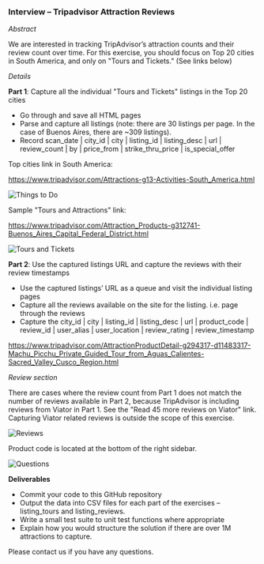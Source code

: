 ### Interview – Tripadvisor Attraction Reviews


*Abstract*

We are interested in tracking TripAdvisor’s attraction counts and their review count over time. For this exercise, you should focus on Top 20 cities in South America, and only on "Tours and Tickets." (See links below)


*Details*

**Part 1**: Capture all the individual "Tours and Tickets" listings in the Top 20 cities

+ Go through and save all HTML pages
+ Parse and capture all listings (note: there are 30 listings per page.  In the case of Buenos Aires, there are ~309 listings).
+ Record scan_date | city_id | city | listing_id | listing_desc | url | review_count | by | price_from | strike_thru_price | is_special_offer


Top cities link in South America:

https://www.tripadvisor.com/Attractions-g13-Activities-South_America.html

![Things to Do](https://s3.amazonaws.com/srs-interview/tripattraction/things_to_do.jpg)


Sample "Tours and Attractions" link:

https://www.tripadvisor.com/Attraction_Products-g312741-Buenos_Aires_Capital_Federal_District.html

![Tours and Tickets](https://s3.amazonaws.com/srs-interview/tripattraction/tours_and_tickets.jpg)


**Part 2**: Use the captured listings URL and capture the reviews with their review timestamps

+ Use the captured listings’ URL as a queue and visit the individual listing pages
+ Capture all the reviews available on the site for the listing. i.e. page through the reviews
+ Capture the city_id | city | listing_id | listing_desc | url | product_code |  review_id | user_alias |  user_location | review_rating | review_timestamp

https://www.tripadvisor.com/AttractionProductDetail-g294317-d11483317-Machu_Picchu_Private_Guided_Tour_from_Aguas_Calientes-Sacred_Valley_Cusco_Region.html

 
*Review section*

There are cases where the review count from Part 1 does not match the number of reviews available in Part 2, because TripAdvisor is including reviews from Viator in Part 1.  See the "Read 45 more reviews on Viator" link.  Capturing Viator related reviews is outside the scope of this exercise.

![Reviews](https://s3.amazonaws.com/srs-interview/tripattraction/reviews.png)


Product code is located at the bottom of the right sidebar.

![Questions](https://s3.amazonaws.com/srs-interview/tripattraction/questions.png)


**Deliverables**

+ Commit your code to this GitHub repository
+ Output the data into CSV files for each part of the exercises – listing_tours and listing_reviews.
+ Write a small test suite to unit test functions where appropriate
+ Explain how you would structure the solution if there are over 1M attractions to capture.


Please contact us if you have any questions.
